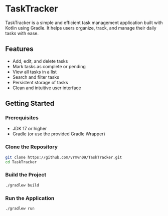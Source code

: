 # TaskTracker

TaskTracker is a simple and efficient task management application built with Kotlin using Gradle. It helps users organize, track, and manage their daily tasks with ease.

## Features

- Add, edit, and delete tasks
- Mark tasks as complete or pending
- View all tasks in a list
- Search and filter tasks
- Persistent storage of tasks
- Clean and intuitive user interface

## Getting Started

### Prerequisites

- JDK 17 or higher
- Gradle (or use the provided Gradle Wrapper)

### Clone the Repository

```sh
git clone https://github.com/vrmvn09/TaskTracker.git
cd TaskTracker
```
### Build the Project
```sh
./gradlew build
```
### Run the Application
```sh
./gradlew run
```


